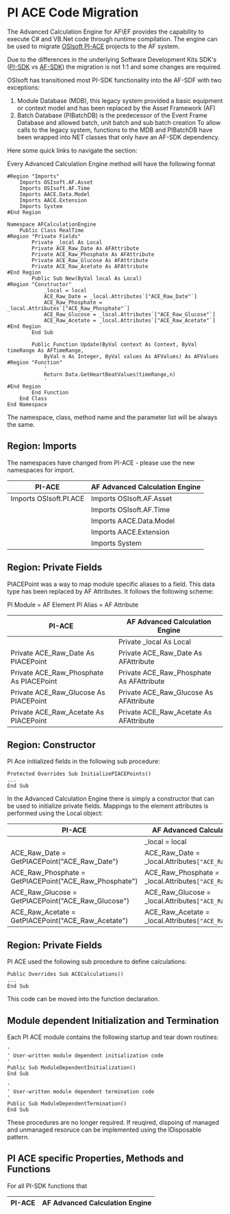 
# PI ACE Code Migration

The Advanced Calculation Engine for AF\EF provides the capability to execute C# and VB.Net code through runtime compilation. The engine can be used to migrate [OSIsoft PI-ACE](http://https://techsupport.osisoft.com/Products/PI-Server/PI-ACE/Overview/ "OSIsoft Web Site") projects to the AF system.

Due to the differences in the underlying Software Development Kits SDK's ([PI-SDK](https://techsupport.osisoft.com/Products/Other-Products/PI-SDK/Overview "OSIsoft Web Site") vs [AF-SDK](https://techsupport.osisoft.com/Documentation/PI-AF-SDK/html/1a02af4c-1bec-4804-a9ef-3c7300f5e2fc.htm "OSIsoft Web Site")) the migration is not 1:1 and some changes are required.

OSIsoft has transitioned most PI-SDK functionality into the AF-SDF with two exceptions:
1) Module Database (MDB), this legacy system provided a basic equipment or context model and has been replaced by the Asset Framework (AF)
2) Batch Database (PIBatchDB) is the predecessor of the Event Frame Database and allowed batch, unit batch and sub batch creation
To allow calls to the legacy system, functions to the MDB and PIBatchDB have been wrapped into NET classes that only have an AF-SDK dependency.

Here some quick links to navigate the section:


Every Advanced Calculation Engine method will have the following format
```vbnet
#Region "Imports"
    Imports OSIsoft.AF.Asset
    Imports OSIsoft.AF.Time
    Imports AACE.Data.Model
    Imports AACE.Extension
    Imports System
#End Region

Namespace AFCalculationEngine
    Public Class RealTime
#Region "Private Fields"
        Private _local As Local
        Private ACE_Raw_Date As AFAttribute
        Private ACE_Raw_Phosphate As AFAttribute
        Private ACE_Raw_Glucose As AFAttribute
        Private ACE_Raw_Acetate As AFAttribute
#End Region
        Public Sub New(ByVal local As Local)
#Region "Constructor"
            _local = local
            ACE_Raw_Date = _local.Attributes`["ACE_Raw_Date"`]
            ACE_Raw_Phosphate = _local.Attributes`["ACE_Raw_Phosphate"`]
            ACE_Raw_Glucose = _local.Attributes`["ACE_Raw_Glucose"`]
            ACE_Raw_Acetate = _local.Attributes`["ACE_Raw_Acetate"`]
#End Region
        End Sub

        Public Function Update(ByVal context As Context, ByVal timeRange As AFTimeRange, 
            ByVal n As Integer, ByVal values As AFValues) As AFValues
#Region "Function"
            ' 
            Return Data.GetHeartBeatValues(timeRange,n)
            '
#End Region
        End Function
    End Class
End Namespace
```
The namespace, class, method name and the parameter list will be always the same.

## Region: Imports
The namespaces have changed from PI-ACE - please use the new namespaces for import.


| PI-ACE  | AF Advanced Calculation Engine|
| ------------- | ------------- |
| Imports OSIsoft.PI.ACE  |Imports OSIsoft.AF.Asset|
||Imports OSIsoft.AF.Time|
||Imports AACE.Data.Model|
||Imports AACE.Extension|
||Imports System|

## Region: Private Fields

PIACEPoint was a way to map module specific aliases to a field. This data type has been replaced by AF Attributes. It follows the following scheme:

PI Module = AF Element
PI Alias = AF Attribute


| PI-ACE  | AF Advanced Calculation Engine |
| ------------- | ------------- |
||Private _local As Local
|Private ACE_Raw_Date As PIACEPoint|Private ACE_Raw_Date As AFAttribute|
|Private ACE_Raw_Phosphate As PIACEPoint|Private ACE_Raw_Phosphate As AFAttribute|
|Private ACE_Raw_Glucose As PIACEPoint|Private ACE_Raw_Glucose As AFAttribute|
|Private ACE_Raw_Acetate As PIACEPoint|Private ACE_Raw_Acetate As AFAttribute|


## Region: Constructor

PI Ace initialized fields in the following sub procedure:
```vb.net
Protected Overrides Sub InitializePIACEPoints()
...
End Sub
```
In the Advanced Calculation Engine there is simply a constructor that can be used to initialize private fields.
Mappings to the element attributes is performed using the Local object:

| PI-ACE  | AF Advanced Calculation Engine |
| ------------- | ------------- |
||_local = local|
|ACE_Raw_Date = GetPIACEPoint("ACE_Raw_Date")|ACE_Raw_Date = _local.Attributes`["ACE_Raw_Date"`]|
|ACE_Raw_Phosphate = GetPIACEPoint("ACE_Raw_Phosphate")|ACE_Raw_Phosphate = _local.Attributes`["ACE_Raw_Phosphate"`]|
|ACE_Raw_Glucose = GetPIACEPoint("ACE_Raw_Glucose") |ACE_Raw_Glucose = _local.Attributes`["ACE_Raw_Glucose"`]|
|ACE_Raw_Acetate = GetPIACEPoint("ACE_Raw_Acetate")|ACE_Raw_Acetate = _local.Attributes`["ACE_Raw_Acetate"`]|

## Region: Private Fields

PI ACE used the following sub procedure to define calculations:

```vb.net
Public Overrides Sub ACECalculations()
...
End Sub
```

This code can be moved into the function declaration.

## Module dependent Initialization and Termination
Each PI ACE module contains the following startup and tear down routines:

```vb.net
'
' User-written module dependent initialization code
'
Public Sub ModuleDependentInitialization()
End Sub

'
' User-written module dependent termination code
'
Public Sub ModuleDependentTermination()
End Sub
```

These procedures are no longer required. If reuqired, dispoing of managed and unmanaged resoruce can be implemented using the IDisposable pattern.

## PI ACE specific Properties, Methods and Functions

For all PI-SDK functions that 


| PI-ACE  | AF Advanced Calculation Engine |
| ------------- | ------------- |
